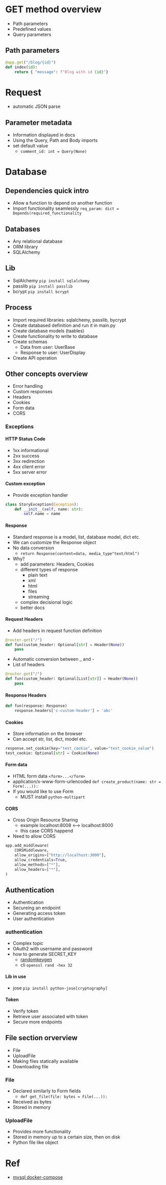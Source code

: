 # GET method overview
* Path parameters
* Predefined values
* Query parameters

## Path parameters
```python
@app.get("/blog/{id}")
def index(id):
    return { "message": f"Blog with id {id}"}
```

# Request
* automatic JSON parse

## Parameter metadata
* Information displayed in docs
* Using the Query, Path and Body imports
* set default value
    * `comment_id: int = Query(None)`

# Database

## Dependencies quick intro
* Allow a function to depend on another function
* Import functionality seamlessly
    `req_param: dict = Depends(required_functionality`

## Databases
* Any relational database
* ORM library
* SQLAlchemy

## Lib
* SqlAlchemy
    `pip install sqlalchemy`
* passlib
    `pip install passlib`
* bcrypt
    `pip install bcrypt`

## Process
* Import required libraries: sqlalchemy, passlib, bycrypt
* Create databased definition and run it in main.py
* Create database models (taables)
* Create functionality to write to database
* Create schemas
    * Data from user: UserBase
    * Response to user: UserDisplay
* Create API operation

## Other concepts overview
* Error handling
* Custom responses
* Headers
* Cookies
* Form data
* CORS

### Exceptions
#### HTTP Status Code
* 1xx informational
* 2xx success
* 3xx redirection
* 4xx client error
* 5xx server error

#### Custom exception
* Provide exception handler
```python
class StoryException(Exception):
    def __init__(self, name: str):
        self.name = name
```
#### Response
* Standard response is a model, list, database model, dict etc.
* We can customize the Response object
* No data conversion
    * `return Response(content=data, media_type"text/html")`
* Why?
    * add parameters: Headers, Cookies
    * different types of response
        * plain text
        * xml
        * html
        * files
        * streaming
    * complex decisional logic
    * better docs

#### Request Headers
* Add headers in request function definition
```python
@router.get("/")
def fun(custom_header: Optional[str] = Header(None))
    pass
```
* Automatic conversion between _ and -
* List of headers
```python
@router.get("/")
def fun(custom_header: Optional[List[str]] = Header(None))
    pass
```

#### Response Headers
```python
def fun(response: Response)
    response.headers['c-custom-header'] = 'abc'
```

#### Cookies
* Store information on the browser
* Can accept str, list, dict, model etc.

```python
response.set_cookie(key="test_cookie", value="test_cookie_value")
test_cookie: Optional[str] = Cookie(None)
```

#### Form data
* HTML form data `<form>...</form>`
* application/x-www-form-urlencoded
    `def create_product(name: str = Form(...)):`
* If you would like to use Form
    * MUST install `python-multipart` 

#### CORS
* Cross Origin Resource Sharing
    * example localhost:8008 <--> localhost:8000
    * this case CORS happend
* Need to allow CORS
```python
app.add_middleware(
    CORSMiddleware,
    allow_origins=["http://localhost:3000"],
    allow_credentials=True,
    allow_methods=["*"],
    allow_headers=["*"],
)
```
## Authentication
* Authentication
* Secureing an endpoint
* Generating access token
* User authentication

### authentication
* Complex topic
* OAuth2 with username and password
* how to generate SECRET_KEY
    * [randomkeygen](https://randomkeygen.com/)
    * cli `openssl rand -hex 32`

#### Lib in use
* jose `pip install python-jose[cryptography]` 

#### Token
* Verify token
* Retrieve user associated with token
* Secure more endpoints          

## File section orverview
* File
* UploadFile
* Making files statically available
* Downloading file

### File
* Declared similarly to Form fields
    * `def get_file(file: bytes = File(...)):`
* Received as bytes
* Stored in memory

### UploadFile
* Provides more functionality
* Stored in memory up to a  certain size, then on disk
* Python file like object

# Ref
* [mysql docker-compose](https://medium.com/@chrischuck35/how-to-create-a-mysql-instance-with-docker-compose-1598f3cc1bee)